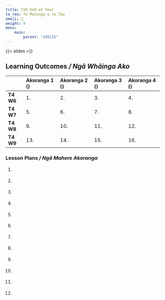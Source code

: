 ```yaml
---
title: Y10 End of Year
te_reo: Te Mutunga o te Tau
emoji: 🙌
weight: 9
menu:
    main:
        parent: "10SCIE"
---
```


{{< slides >}}

## Learning Outcomes _/ Ngā Whāinga Ako_ 

|           | Akoranga 1 () | Akoranga 2 () | Akoranga 3 () | Akoranga 4 () |
|:----------|:--------------|:--------------|:--------------|:--------------|
| __T4 W6__ | 1.            | 2.            | 3.            | 4.            |
| __T4 W7__ | 5.            | 6.            | 7.            | 8.            |
| __T4 W8__ | 9.            | 10.           | 11.           | 12.           |
| __T4 W9__ | 13.           | 14.           | 15.           | 16.           |

### Lesson Plans _/ Ngā Mahere Akoranga_ 

1. #### 
2. #### 
3. #### 
4. #### 
5. #### 
6. #### 
7. #### 
8. #### 
9. #### 
10. #### 
11. #### 
12. #### 
